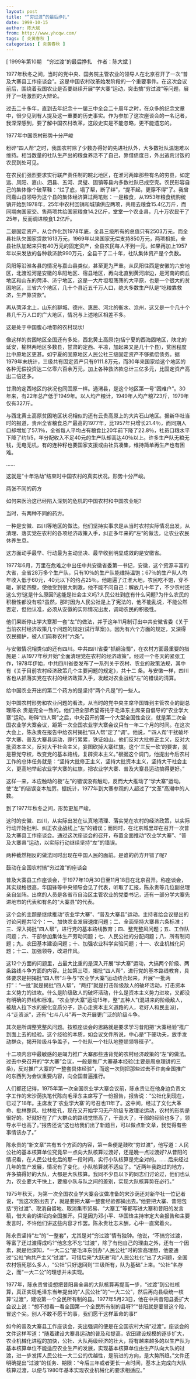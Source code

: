 ```yaml
---
layout: post
title: "“穷过渡”的最后挣扎"
date: 1999-10-15
author: 陈大斌
from: http://www.yhcqw.com/
tags: [ 炎黄春秋 ]
categories: [ 炎黄春秋 ]
---
```



[ 1999年第10期　“穷过渡”的最后挣扎　作者：陈大斌 ]


1977年秋冬之间，当时的党中央、国务院主管农业的领导人在北京召开了一次“普及大寨县工作座谈会”。这是中国农村改革始发阶段的一个重要事件。在这次会议前后，围绕着我国农业是否要继续开展“学大寨”运动，突击搞“穷过渡”等问题，展开了一场激烈的大辩论。


过去二十多年，直到去年纪念十一届三中全会二十周年之时，在众多的纪念文章中，很少见到有人提及这一重要的历史事实。作为参加了这次座谈会的一名记者，我深深感到，要了解中国农村改革，这段史实是不能忽略，更不能遗忘的。

1977年中国农村形势十分严峻


粉碎“四人帮”之时，我国农村除了少数办得好的先进社队外，大多数社队温饱难以维持。相当数量的社队生产出的粮食养活不了自己，靠借债度日，外出逃荒讨饭的农民到处可见。


在农民们强烈要求实行联产责任制的皖北地区，在淮河两岸那些有名的穷县，如定远、凤阳、嘉山、泗县、五河、灵璧、固镇等县内多数社队已成空壳。农民形容自己的集体像个破草鞋：“烂了底，塌了帮，断了绊”，“提不起，更穿不得”了。我曾同嘉山县领导为这个县的集体经济算过两笔账：一是粮食，从1953年粮食统购统销开始到1978年，25年中农村回销和城镇供应两项，共用去粮食15.4亿万斤，而同期向国家交、售两项共给国家粮食14.2亿斤，堂堂一个农业县，几十万农民干了25年，反而调进粮食1.2亿斤。


二是固定资产，从合作化到1978年底，全县三级所有的总值只有2503万元，而全县社队欠国家贷款1613万元，1969年以来国家无偿支持850万元，两项相抵，全县社队加起来只有40万元的固定资产，全县农民每人不到一元。如果再加上1957年以来发放的各种救济款990万元，全县干了二十年，社队集体资产是个负数。


凤阳等沿淮各县的情况与嘉山县类似，甚至更为严重。从凤阳往西是安徽的六安地区，北渡淮河是安徽的阜阳地区、宿县地区，再向北直到黄河岸边，是河南的商丘地区和山东的菏泽、济宁地区，这是一大片坦坦荡荡的大平原，也是一个很大的贫困地区，三省六个地区，几十个县近五千万人口，绝大多数生产队是“吃粮靠救济，生产靠贷款”。

再从菏泽北上，山东的聊城、德州、惠民、河北的衡水、沧州，这又是一个几十个县几千万人口的广大地区，情况与上述地区相差不多。

这是处于中国腹心地带的农村现状!


像这样的贫困地区全国还有多处，西北黄土高原(包括宁夏的西海固地区，陕北的延安，榆林两地区多数县，甘肃的定西、平凉，加起来又是几十个县)，贫困程度比中原地区更甚。如宁夏的固原地区人民公社三级固定资产不够抵偿债务。据1979年末统计，三级共有固定资产只有9111.8万元，而30年来国家给这个地区的各种无偿投资达二亿零六百余万元，加上各种救济款总计三亿多元，比固定资产高出二倍还多。


甘肃的定西地区的状况也同固原一样。通渭县，是这个地区第一号“困难户”。30年来，有22年总产低于1949年。以人均产粮计，1949年人均产粮723斤，1979年仅有327斤。


与西北黄土高原贫困地区状况相似的还有云贵高原上的大片石山地区。据新华社当时的报道，贵州全省粮食总产最高的1977年，比1957年只增长21.4％，而同期人口却增加了57.1％，全省每人平均占有粮食比20年前下降了22.8％，社员口粮水平下降了约1/5，年分配收入不足40元的生产队却高达40％以上。许多生产队无粮无钱，无电无机，有的连种籽也要国家支援或由社员凑集，维持简单再生产也有困难。

……

这就是“十年浩劫”结束时中国农村的真实状况。形势十分严峻。

两张不同的药方

如何来医治这已经陷入深刻的危机的中国农村和中国农业呢?

当时，有两种不同的药方。

一种是安徽、四川等地区的做法。他们坚持实事求是从当时农村实际情况出发，从清理、落实党在农村的各项经济政策入手，纠正多年来的“左”的做法，让农业农民休养生息。

这方面动手最早、行动最为主动坚决、最早收到明显成效的是安徽省。


1977年6月，万里在危难之中出任中共安徽省委第一书记，安徽，这个资源丰富的大省，全省28万多个生产队，只有10％的生产队能维持温饱；67％的生产队人均年收入低于60元，40元以下的约占25％。他跑遍了江淮大地，农民吃不饱，穿不暖，家徒四壁，使他受到很大刺激，他不能不问自己：解放几十年了，不少农村还这么穷!这是什么原因?这能是社会主义吗?人民公社到底有什么问题?为什么农民的积极性都没有啦?虽然，那时因为人民公社是上了宪法的，他不能乱说，不能公然否定，但他认准，必须从安徽的实际情况出发，调动农民的积极性。


他们果断停止学大寨那一套“左”的做法，并于这年11月制订出中共安徽省委《关于当前农村经济政策几个问题的规定(试行草案)》。因为有六个方面的规定，又深得农民拥护，被人们简称农村“六条”。


与安徽情况相类似的还有四川。中共四川省委“抓纲治蜀”，在农村方面最重要的措施是：从1977年秋开始“全面清理党在农村的经济政策”。经过一个冬天的紧张工作，1978年伊始，中共四川省委发布了一系列关于农村、农业的政策法规，其中有《关于目前农村经济政策几个主要问题的规定》，共十二 
条。与安徽一样，四川省也从抓落实党在农村的经济政策入手，发起对农业战线“左”的错误的清算。

给中国农业开出的第二个药方的是坚持“两个凡是”的一些人。

对中国农村形势和农业问题的看法，从当时的党中央主席华国锋到主管农业的副总理陈永 
贵是完全一致的。他们把全部希望寄托于毛泽东主席亲自倡导的“农业学大寨”运动。粉碎“四人帮”之后，中央召开的第一个大型全国性会议，就是第二次全国农业学大寨会议，距第一次全国农业学大寨会议只有一年二个月的时间。在这次大会上，陈永贵在报告中给农村揭批“四人帮”定了“调”。他说，“‘四人帮’干扰破坏学大寨、普及大寨县运动，罪行累累，铁证如山。他们反对大批修正主义，反对大批资本主义，反对大干社会主义，妄图砍掉大寨红旗。这个‘三反一砍’的要害，就是篡党夺权，改变党的基本路线，复辟资本主义。”根据这个调门，他提出今后农村工作的总体任务就是：“坚持大批修正主义，坚持大批资本主义，坚持大干社会主义，更高地举起农业学大寨的红旗，把农业学大寨、普及大寨县运动搞得更好。”


这样一来，本应触动的极“左”的错误没有触动，反而大大推动了“学大寨”运动。使“左”的错误变本加厉。据统计，1977年到大寨参观的人超过了“文革”高潮中的人数。

到了1977年秋冬之间，形势更加严峻。


这时的安徽、四川，从实际出发在认真地清理、落实党在农村的经济政策，以实际行动开始批判、纠正农业战线上“左”的错误；而同时，在北京城里却在召开一次普及大寨县工作座谈会。通过这次座谈会的召开，布置全面推动“农业学大寨”、“普及大寨县”运动，以实际行动继续坚持“左”的错误。

两种截然相反的做法同时出现在中国人民的面前。是谁的药方开错了呢?

鼓动在全国农村搞“穷过渡”的座谈会


普及大寨县工作座谈会，于1977年10月30日至11月18日在北京召开。称座谈会，其实规格很高，华国锋等中央领导会见了代表，听取了汇报，陈永贵等几位副总理亲自坐阵。出席的人员是各省市自治区主管农业的党委书记，还有一部分学大寨先进地市的代表和有名的“大寨县”的代表。


这个会的主题是继续推动“农业学大寨”、“普及大寨县”运动。主持者给会议提出的讨论问题共12个：一、加快农业发展速度问题；二、全面坚持大寨县六条标准；三、深入揭批“四人帮”，进行党的基本路线教育；四、整党整风问题；五、工作队问题；六、干部参加集体生产劳动问题；七、人民公社的分配问题；八、所有制问题；九、农田基本建设问题；十、加强农业科学实验问题；十一、农业机械化问题；十二、加强领导，改进作风。


这12个方面的问题里，占最大比重的是深入开展“学大寨”运动，大搞两个阶级、两条路线斗争方面的内容。比如第三项，揭批“四人帮”，进行党的基本路线教育，具体要求是把揭批“四人帮”斗争与“农业学大寨”运动结合起来，开展“一批两打”：“一批”就是揭批“四人帮”，“两打”就是打击阶级敌人的破坏活动，打击资本主义势力的进攻。什么是阶级敌人的破坏活动，什么是资本主义势力进攻，又都没有明确的界线和标准。“农业学大寨”运动15年，整“五种人”(混进来的阶级敌人，被敌人拉下水的蜕化变质分子，热心走资本主义道路的人，老好人和民主派)，斗“走资派”，还有“七斗八斗”再一次开展更广泛的阶级斗争。


其次是所谓整党整风问题。按照座谈会的思路就是要求学习昔阳把“大寨经验”推广到面上去的经验。这个经验的本质，如会议文件所说，中心是“下硬功夫，放手发动群众，揭开阶级斗争盖子，一个社队一个社队地整顿领导班子”。


十二项内容中最敏感的是竭力推广大寨那些违背党的农村经济政策的“左”的做法。过去中央召开的“学大寨”会议，一般是推广大寨基本经验(主要是周总理讲的三条)，反对推广大寨的“一整套具体经验”，而这一次则把那些过去不许向全国推广的东西列为会议重要内容，向全国普遍推行。


人们都还记得，1975年第一次全国农业学大寨会议前，陈永贵让在他身边负责文字工作的宋沙荫执笔代陈向毛泽东主席写了一份报告，报告说：“公社化到现在，已过了18年。主席发了‘农业学大寨’的号召也11年了。这中间，经过了文化大革命、批林整风、批林批孔，现在又开始学习无产阶级专政理论运动，农村的形势是很好的。好就好在了广大群众的路线觉悟高了，干劲大了，干部的经验也多了，领导水平也高了。”报告还说“这也给我们出了新题目，可以做点新文章，我觉得有些事情该办了。”


陈永贵的“新文章”共有五个方面的内容，第一条便是鼓吹“穷过渡”，他写道：人民公社的基本核算单位究竟早一点向大队核算过渡好，还是晚一点过渡好?从昔阳的情况看，在人民公社化后的那一段时间，实行小队核算是完全对的。……后来经过几年的生产发展，情况有了变化，小队核算就不适应了。“近两年我跑过的地方，许多搞得好的大队，大都是大队核算。我同不少县以下的同志们讨论过，他们也认为，农业要大干快上，要缩小队与队之间的差别，实现大队核算势在必行。”


1975年秋天，为第一次全国农业学大寨会议做准备的宋沙荫还对新华社一位记者说，“我这次豁出去了，就是要把大寨一整套经验都捅出去。”他要把大寨、昔阳包括“穷过渡”、取消自留地、取消集市贸易、“大寨工”等都写进大寨和昔阳的发言稿，借大会的讲坛向全国推开。只是因为邓小平、华国锋主持审定大会报告和主要发言时，不许他们讲这些内容才作罢。陈永贵壮志未酬，心中一直窝着火。


陈永贵坚持“左”的“一整套”，尤其是对“穷过渡”情有独钟。他说，“不搞穷过渡，等富了还过渡得成吗?”他念念不忘“过渡”，除了有他自己的理由之外，还有一个因素，就是他深知，“一大二公”是毛泽东创办“人民公社”时的崇高理想，他要通过“公社”向共产主义“过渡”。可惜后来“大跃进”和“人民公社化”出了大问题，全国农村饿死那么多人，“公社”只好退回到“三级所有，队为基础”上来。“公社”名存之，而“一大二公”的理想并未实现。


1977年，陈永贵曾设想把昔阳县全县的大队核算再提高一步，“过渡”到公社核算，真正实现毛泽东当年提出的“人民公社”的“一大二公”，然后再向县级统一核算“过渡”，建设第一个全民所有制的县。1977年5月23日，他在中共昔阳县委扩大会议上说：“想不想看一看全国第一个全民所有制的县呀?”“昔阳就是要冒这个险，冒这个尖。别人不敢不愿干的事，我们愿干这样革命的事!”


如今的普及大寨县工作座谈会，突出强调的便是在全国农村大搞“过渡”。座谈会的文件这样写道：“随着建设大寨县运动的普及和提高，农田建设规模的逐步扩大，农业机械化进程的加快，公社、大队两级经济的壮大，将有越来越多的以生产队为基本核算单位不能适应农业生产的发展，实现基本核算单位由生产队向大队的过渡，进一步发挥人民公社一大二公的优越性，是前进的方向，是大势所趋。”文件还明确提出“过渡”的任务、期限：“今后三年或者更长一点时间，基本上完成向大队核算过渡，以便与1980年基本实现农业机械化的要求相适应。”


